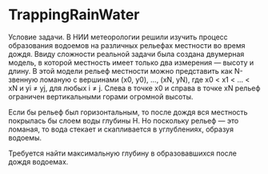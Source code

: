 # TrappingRainWater
Условие задачи.
В НИИ метеорологии решили изучить процесс образования водоемов на различных рельефах местности во время дождя. Ввиду сложности реальной задачи была создана двумерная модель, в которой местность имеет только два измерения — высоту и длину. В этой модели рельеф местности можно представить как N-звенную ломаную c вершинами 
(x0, y0), ..., (xN, yN), где x0 < x1 < ... < xN и yi ≠ yj, для любых i ≠ j.
Слева в точке x0 и справа в точке xN рельеф ограничен вертикальными горами огромной высоты.

Если бы рельеф был горизонтальным, то после дождя вся местность покрылась бы слоем воды глубины H. Но поскольку рельеф — это ломаная, то вода стекает и скапливается в углублениях, образуя водоемы.

Требуется найти максимальную глубину в образовавшихся после дождя водоемах.
